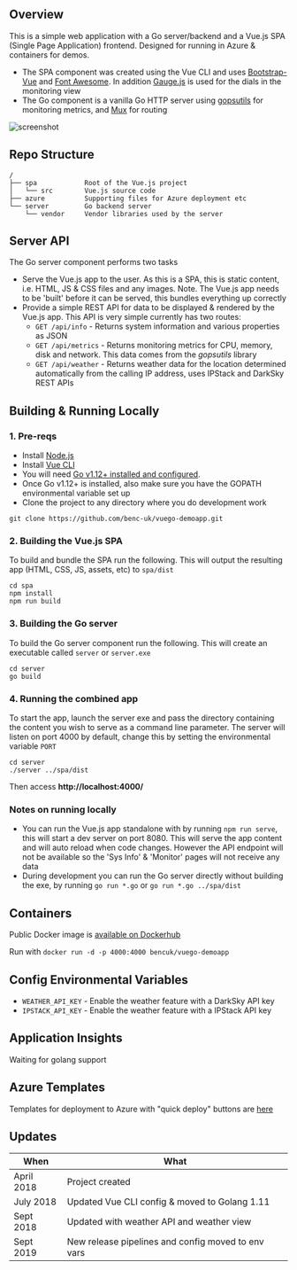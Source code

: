 ## Overview
This is a simple web application with a Go server/backend and a Vue.js SPA (Single Page Application) frontend. Designed for running in Azure & containers for demos. 

- The SPA component was created using the Vue CLI and uses [Bootstrap-Vue](https://bootstrap-vue.js.org/) and [Font Awesome](https://fontawesome.com/). In addition [Gauge.js](http://bernii.github.io/gauge.js/) is used for the dials in the monitoring view
- The Go component is a vanilla Go HTTP server using [gopsutils](https://github.com/shirou/gopsutil) for monitoring metrics, and [Mux](https://github.com/gorilla/mux) for routing

![screenshot](https://user-images.githubusercontent.com/14982936/38804618-e1a5c1bc-416a-11e8-9cf3-c64689faf6cb.png)

## Repo Structure
```
/
├── spa            Root of the Vue.js project
│   └── src        Vue.js source code
├── azure          Supporting files for Azure deployment etc
└── server         Go backend server
    └── vendor     Vendor libraries used by the server 
```

## Server API
The Go server component performs two tasks
- Serve the Vue.js app to the user. As this is a SPA, this is static content, i.e. HTML, JS & CSS files and any images. Note. The Vue.js app needs to be 'built' before it can be served, this bundles everything up correctly
- Provide a simple REST API for data to be displayed & rendered by the Vue.js app. This API is very simple currently has two routes:
  - `GET /api/info` - Returns system information and various properties as JSON
  - `GET /api/metrics` - Returns monitoring metrics for CPU, memory, disk and network. This data comes from the *gopsutils* library
  - `GET /api/weather` - Returns weather data for the location determined automatically from the calling IP address, uses IPStack and DarkSky REST APIs
  

## Building & Running Locally

### 1. Pre-reqs
- Install [Node.js](https://nodejs.org/en/)
- Install [Vue CLI](https://github.com/vuejs/vue-cli)
- You will need [Go v1.12+ installed and configured](https://golang.org/dl/).
- Once Go v1.12+ is installed, also make sure you have the GOPATH environmental variable set up 
- Clone the project to any directory where you do development work
```
git clone https://github.com/benc-uk/vuego-demoapp.git
```

### 2. Building the Vue.js SPA
To build and bundle the SPA run the following. This will output the resulting app (HTML, CSS, JS, assets, etc) to `spa/dist`
```
cd spa
npm install
npm run build
```

### 3. Building the Go server
To build the Go server component run the following. This will create an executable called `server` or `server.exe` 
```
cd server
go build
```

### 4. Running the combined app
To start the app, launch the server exe and pass the directory containing the content you wish to serve as a command line parameter. The server will listen on port 4000 by default, change this by setting the environmental variable `PORT`
```
cd server
./server ../spa/dist
```
Then access **http://localhost:4000/**


### Notes on running locally
- You can run the Vue.js app standalone with by running `npm run serve`, this will start a dev server on port 8080. This will serve the app content and will auto reload when code changes. However the API endpoint will not be available so the 'Sys Info' & 'Monitor' pages will not receive any data
- During development you can run the Go server directly without building the exe, by running `go run *.go` or `go run *.go ../spa/dist`

## Containers 
Public Docker image is [available on Dockerhub](https://hub.docker.com/r/bencuk/vuego-demoapp/) 

Run with `docker run -d -p 4000:4000 bencuk/vuego-demoapp`

## Config Environmental Variables
- `WEATHER_API_KEY` - Enable the weather feature with a DarkSky API key 
- `IPSTACK_API_KEY` - Enable the weather feature with a IPStack API key 
  
## Application Insights 
Waiting for golang support


## Azure Templates
Templates for deployment to Azure with "quick deploy" buttons are [here](azure/)


## Updates
|When|What|
|-|-|
|April 2018|Project created|
|July 2018|Updated Vue CLI config & moved to Golang 1.11|
|Sept 2018|Updated with weather API and weather view|
|Sept 2019|New release pipelines and config moved to env vars|
